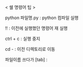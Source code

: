 < 쉘 명령어 팁 >

python 파일명.py : python 컴파일 실행

!! : 이전에 실행했던 명령어 재 실행

ctrl + c : 실행 중지

cd - : 이전 디렉토리로 이동

파일이름 쓰다가 [tab] : 

